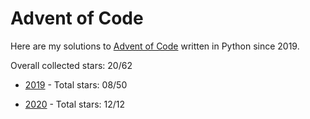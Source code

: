 # Advent of Code
Here are my solutions to [Advent of Code](https://adventofcode.com/) written in Python since 2019.

Overall collected stars: 20/62

- [2019](./2019/README.md) - Total stars: 08/50

- [2020](./2020/README.md) - Total stars: 12/12
